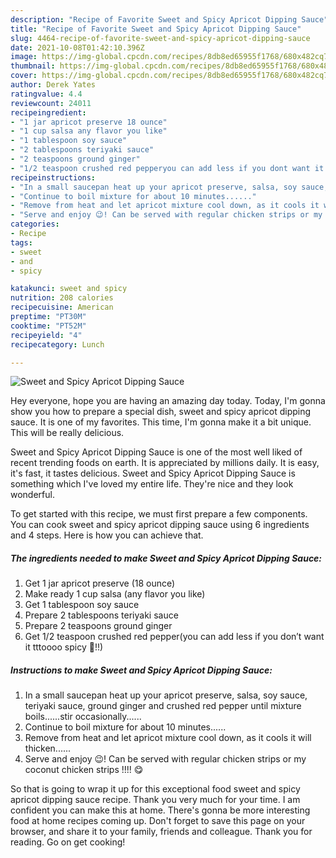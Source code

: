 ```yaml
---
description: "Recipe of Favorite Sweet and Spicy Apricot Dipping Sauce"
title: "Recipe of Favorite Sweet and Spicy Apricot Dipping Sauce"
slug: 4464-recipe-of-favorite-sweet-and-spicy-apricot-dipping-sauce
date: 2021-10-08T01:42:10.396Z
image: https://img-global.cpcdn.com/recipes/8db8ed65955f1768/680x482cq70/sweet-and-spicy-apricot-dipping-sauce-recipe-main-photo.jpg
thumbnail: https://img-global.cpcdn.com/recipes/8db8ed65955f1768/680x482cq70/sweet-and-spicy-apricot-dipping-sauce-recipe-main-photo.jpg
cover: https://img-global.cpcdn.com/recipes/8db8ed65955f1768/680x482cq70/sweet-and-spicy-apricot-dipping-sauce-recipe-main-photo.jpg
author: Derek Yates
ratingvalue: 4.4
reviewcount: 24011
recipeingredient:
- "1 jar apricot preserve 18 ounce"
- "1 cup salsa any flavor you like"
- "1 tablespoon soy sauce"
- "2 tablespoons teriyaki sauce"
- "2 teaspoons ground ginger"
- "1/2 teaspoon crushed red pepperyou can add less if you dont want it tttoooo spicy "
recipeinstructions:
- "In a small saucepan heat up your apricot preserve, salsa, soy sauce, teriyaki sauce, ground ginger and crushed red pepper until mixture boils......stir occasionally......"
- "Continue to boil mixture for about 10 minutes......"
- "Remove from heat and let apricot mixture cool down, as it cools it will thicken......"
- "Serve and enjoy 😉! Can be served with regular chicken strips or my coconut chicken strips !!!! 😋"
categories:
- Recipe
tags:
- sweet
- and
- spicy

katakunci: sweet and spicy 
nutrition: 208 calories
recipecuisine: American
preptime: "PT30M"
cooktime: "PT52M"
recipeyield: "4"
recipecategory: Lunch

---
```



![Sweet and Spicy Apricot Dipping Sauce](https://img-global.cpcdn.com/recipes/8db8ed65955f1768/680x482cq70/sweet-and-spicy-apricot-dipping-sauce-recipe-main-photo.jpg)

Hey everyone, hope you are having an amazing day today. Today, I'm gonna show you how to prepare a special dish, sweet and spicy apricot dipping sauce. It is one of my favorites. This time, I'm gonna make it a bit unique. This will be really delicious.



Sweet and Spicy Apricot Dipping Sauce is one of the most well liked of recent trending foods on earth. It is appreciated by millions daily. It is easy, it's fast, it tastes delicious. Sweet and Spicy Apricot Dipping Sauce is something which I've loved my entire life. They're nice and they look wonderful.


To get started with this recipe, we must first prepare a few components. You can cook sweet and spicy apricot dipping sauce using 6 ingredients and 4 steps. Here is how you can achieve that.

<!--inarticleads1-->

##### The ingredients needed to make Sweet and Spicy Apricot Dipping Sauce:

1. Get 1 jar apricot preserve (18 ounce)
1. Make ready 1 cup salsa (any flavor you like)
1. Get 1 tablespoon soy sauce
1. Prepare 2 tablespoons teriyaki sauce
1. Prepare 2 teaspoons ground ginger
1. Get 1/2 teaspoon crushed red pepper(you can add less if you don’t want it tttoooo spicy 🥵!!)




<!--inarticleads2-->

##### Instructions to make Sweet and Spicy Apricot Dipping Sauce:

1. In a small saucepan heat up your apricot preserve, salsa, soy sauce, teriyaki sauce, ground ginger and crushed red pepper until mixture boils......stir occasionally......
1. Continue to boil mixture for about 10 minutes......
1. Remove from heat and let apricot mixture cool down, as it cools it will thicken......
1. Serve and enjoy 😉! Can be served with regular chicken strips or my coconut chicken strips !!!! 😋




So that is going to wrap it up for this exceptional food sweet and spicy apricot dipping sauce recipe. Thank you very much for your time. I am confident you can make this at home. There's gonna be more interesting food at home recipes coming up. Don't forget to save this page on your browser, and share it to your family, friends and colleague. Thank you for reading. Go on get cooking!
